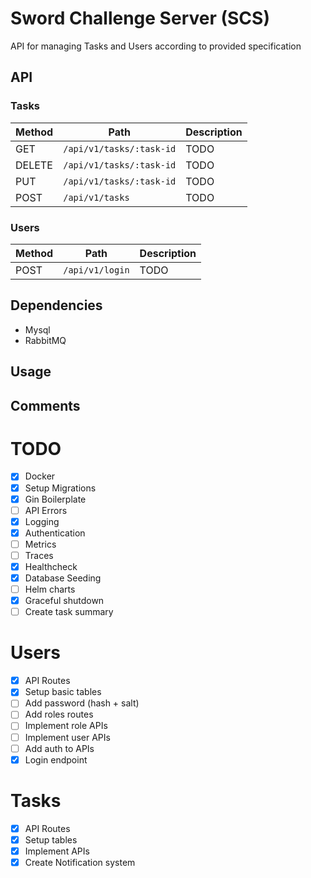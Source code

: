 # Sword Challenge Server (SCS)

API for managing Tasks and Users according to provided specification

## API

### Tasks

| Method     | Path       | Description                           |
|----------|------------|---------------------------------------|
| GET | `/api/v1/tasks/:task-id` |TODO |
| DELETE | `/api/v1/tasks/:task-id` |TODO |
| PUT | `/api/v1/tasks/:task-id` |TODO |
| POST | `/api/v1/tasks` |TODO |

### Users

| Method     | Path       | Description                           |
|----------|------------|---------------------------------------|
| POST | `/api/v1/login` |TODO |

## Dependencies

* Mysql
* RabbitMQ

## Usage

## Comments

# TODO

- [x] Docker
- [x] Setup Migrations
- [x] Gin Boilerplate
- [ ] API Errors
- [x] Logging
- [x] Authentication
- [ ] Metrics
- [ ] Traces
- [x] Healthcheck
- [x] Database Seeding
- [ ] Helm charts
- [x] Graceful shutdown
- [ ] Create task summary

# Users

- [x] API Routes
- [x] Setup basic tables
- [ ] Add password (hash + salt)
- [ ] Add roles routes
- [ ] Implement role APIs
- [ ] Implement user APIs
- [ ] Add auth to APIs
- [x] Login endpoint

# Tasks

- [x] API Routes
- [x] Setup tables
- [x] Implement APIs
- [x] Create Notification system

